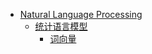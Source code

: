 * [Natural Language Processing](nlp/nlp.md)
  * [统计语言模型](nlp/languagemodel.md)
    * [词向量](nlp/wordrepresentation.md)